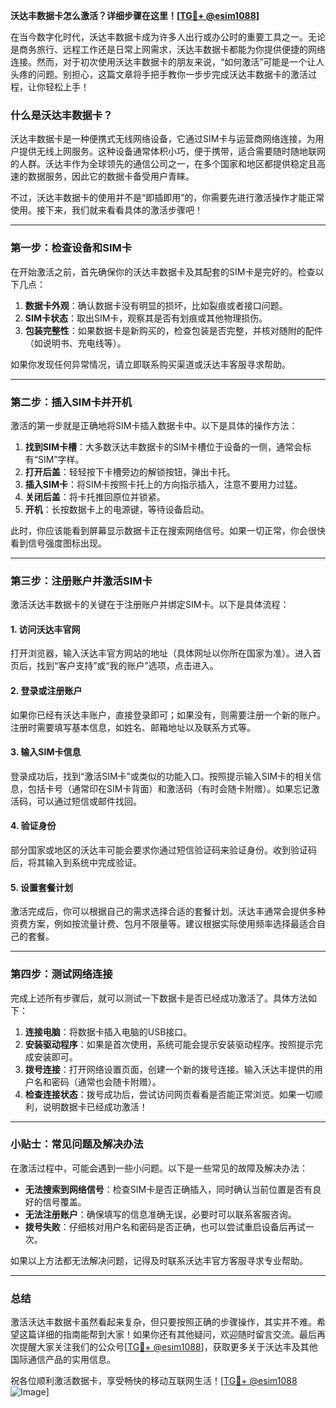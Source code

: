 **沃达丰数据卡怎么激活？详细步骤在这里！[[TG💪+ @esim1088](https://t.me/s/esim1088)]**

在当今数字化时代，沃达丰数据卡成为许多人出行或办公时的重要工具之一。无论是商务旅行、远程工作还是日常上网需求，沃达丰数据卡都能为你提供便捷的网络连接。然而，对于初次使用沃达丰数据卡的朋友来说，“如何激活”可能是一个让人头疼的问题。别担心，这篇文章将手把手教你一步步完成沃达丰数据卡的激活过程，让你轻松上手！

### 什么是沃达丰数据卡？

沃达丰数据卡是一种便携式无线网络设备，它通过SIM卡与运营商网络连接，为用户提供无线上网服务。这种设备通常体积小巧，便于携带，适合需要随时随地联网的人群。沃达丰作为全球领先的通信公司之一，在多个国家和地区都提供稳定且高速的数据服务，因此它的数据卡备受用户青睐。

不过，沃达丰数据卡的使用并不是“即插即用”的，你需要先进行激活操作才能正常使用。接下来，我们就来看看具体的激活步骤吧！

---

### 第一步：检查设备和SIM卡

在开始激活之前，首先确保你的沃达丰数据卡及其配套的SIM卡是完好的。检查以下几点：

1. **数据卡外观**：确认数据卡没有明显的损坏，比如裂痕或者接口问题。
2. **SIM卡状态**：取出SIM卡，观察其是否有划痕或其他物理损伤。
3. **包装完整性**：如果数据卡是新购买的，检查包装是否完整，并核对随附的配件（如说明书、充电线等）。

如果你发现任何异常情况，请立即联系购买渠道或沃达丰客服寻求帮助。

---

### 第二步：插入SIM卡并开机

激活的第一步就是正确地将SIM卡插入数据卡中。以下是具体的操作方法：

1. **找到SIM卡槽**：大多数沃达丰数据卡的SIM卡槽位于设备的一侧，通常会标有“SIM”字样。
2. **打开后盖**：轻轻按下卡槽旁边的解锁按钮，弹出卡托。
3. **插入SIM卡**：将SIM卡按照卡托上的方向指示插入，注意不要用力过猛。
4. **关闭后盖**：将卡托推回原位并锁紧。
5. **开机**：长按数据卡上的电源键，等待设备启动。

此时，你应该能看到屏幕显示数据卡正在搜索网络信号。如果一切正常，你会很快看到信号强度图标出现。

---

### 第三步：注册账户并激活SIM卡

激活沃达丰数据卡的关键在于注册账户并绑定SIM卡。以下是具体流程：

#### 1. 访问沃达丰官网

打开浏览器，输入沃达丰官方网站的地址（具体网址以你所在国家为准）。进入首页后，找到“客户支持”或“我的账户”选项，点击进入。

#### 2. 登录或注册账户

如果你已经有沃达丰账户，直接登录即可；如果没有，则需要注册一个新的账户。注册时需要填写基本信息，如姓名、邮箱地址以及联系方式等。

#### 3. 输入SIM卡信息

登录成功后，找到“激活SIM卡”或类似的功能入口。按照提示输入SIM卡的相关信息，包括卡号（通常印在SIM卡背面）和激活码（有时会随卡附赠）。如果忘记激活码，可以通过短信或邮件找回。

#### 4. 验证身份

部分国家或地区的沃达丰可能会要求你通过短信验证码来验证身份。收到验证码后，将其输入到系统中完成验证。

#### 5. 设置套餐计划

激活完成后，你可以根据自己的需求选择合适的套餐计划。沃达丰通常会提供多种资费方案，例如按流量计费、包月不限量等。建议根据实际使用频率选择最适合自己的套餐。

---

### 第四步：测试网络连接

完成上述所有步骤后，就可以测试一下数据卡是否已经成功激活了。具体方法如下：

1. **连接电脑**：将数据卡插入电脑的USB接口。
2. **安装驱动程序**：如果是首次使用，系统可能会提示安装驱动程序。按照提示完成安装即可。
3. **拨号连接**：打开网络设置页面，创建一个新的拨号连接。输入沃达丰提供的用户名和密码（通常也会随卡附赠）。
4. **检查连接状态**：拨号成功后，尝试访问网页看看是否能正常浏览。如果一切顺利，说明数据卡已经成功激活！

---

### 小贴士：常见问题及解决办法

在激活过程中，可能会遇到一些小问题。以下是一些常见的故障及解决办法：

- **无法搜索到网络信号**：检查SIM卡是否正确插入，同时确认当前位置是否有良好的信号覆盖。
- **无法注册账户**：确保填写的信息准确无误，必要时可以联系客服咨询。
- **拨号失败**：仔细核对用户名和密码是否正确，也可以尝试重启设备后再试一次。

如果以上方法都无法解决问题，记得及时联系沃达丰官方客服寻求专业帮助。

---

### 总结

激活沃达丰数据卡虽然看起来复杂，但只要按照正确的步骤操作，其实并不难。希望这篇详细的指南能帮到大家！如果你还有其他疑问，欢迎随时留言交流。最后再次提醒大家关注我们的公众号[[TG💪+ @esim1088](https://t.me/s/esim1088)]，获取更多关于沃达丰及其他国际通信产品的实用信息。

祝各位顺利激活数据卡，享受畅快的移动互联网生活！[[TG💪+ @esim1088](https://t.me/s/esim1088) ![Image](https://i.postimg.cc/4NQfJmqS/Snipaste-2025-05-13-00-14-12.png)]